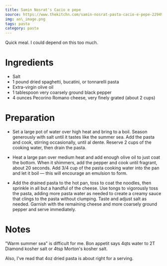 ```yaml
---
title: Samin Nosrat's Cacio e pepe
source: https://www.thekitchn.com/samin-nosrat-pasta-cacio-e-pepe-22949332
img: an\_image.png
tags: pasta
category: pasta
---
```

Quick meal. I could depend on this too much.

Ingredients
===========
 * Salt 
 * 1 pound dried spaghetti, bucatini, or tonnarelli pasta
 * Extra-virgin olive oil
 * 1 tablespoon very coarsely ground black pepper
 * 4 ounces Pecorino Romano cheese, very finely grated (about 2 cups)

Preparation
===========
 - Set a large pot of water over high heat and bring to a boil. Season generously with salt until it tastes like the summer sea. Add the pasta and cook, stirring occasionally, until al dente. Reserve 2 cups of the cooking water, then drain the pasta.

 - Heat a large pan over medium heat and add enough olive oil to just coat the bottom. When it shimmers, add the pepper and cook until fragrant, about 20 seconds. Add 3/4 cup of the pasta cooking water into the pan and let it boil — this will encourage an emulsion to form.

 - Add the drained pasta to the hot pan, toss to coat the noodles, then sprinkle in all but a handful of the cheese. Use tongs to vigorously toss the pasta, adding more pasta water as needed to create a creamy sauce that clings to the pasta without clumping. Taste and adjust salt as needed. Garnish with the remaining cheese and more coarsely ground pepper and serve immediately. 

Notes
=====
"Warm summer sea" is difficult for me. Bon appetit says 4qts water to 2T Diamond kosher salt or 4tsp Morton's kosher salt.

Also, I've read that 4oz dried pasta is about right for a serving.
